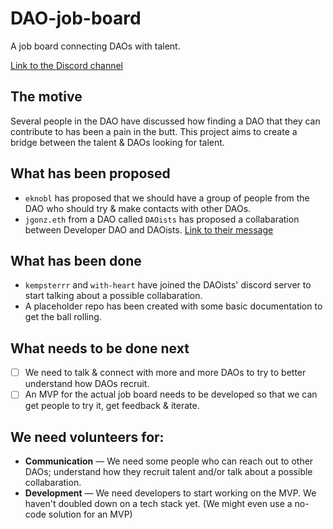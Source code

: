 # DAO-job-board
A job board connecting DAOs with talent.

[Link to the Discord channel](https://discord.com/channels/883478451850473483/888867921089138729/888877424257925200)

## The motive
Several people in the DAO have discussed how finding a DAO that they can contribute to has been a pain in the butt. This project aims to create a bridge between the talent & DAOs looking for talent.

## What has been proposed
- `eknobl` has proposed that we should have a group of people from the DAO who should try & make contacts with other DAOs.
- `jgonz.eth` from a DAO called `DAOists` has proposed a collabaration between Developer DAO and DAOists. [Link to their message](https://discord.com/channels/883478451850473483/888867921089138729/892046468121264198)

## What has been done 
- `kempsterrr` and `with-heart` have joined the DAOists' discord server to start talking about a possible collabaration.
- A placeholder repo has been created with some basic documentation to get the ball rolling.

## What needs to be done next
- [ ] We need to talk & connect with more and more DAOs to try to better understand how DAOs recruit.
- [ ] An MVP for the actual job board needs to be developed so that we can get people to try it, get feedback & iterate.

## We need volunteers for:
- **Communication** — We need some people who can reach out to other DAOs; understand how they recruit talent and/or talk about a possible collabaration. 
- **Development** — We need developers to start working on the MVP. We haven't doubled down on a tech stack yet. (We might even use a no-code solution for an MVP)
